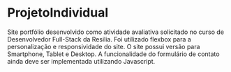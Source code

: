 # ProjetoIndividual
Site portfólio desenvolvido como atividade avaliativa solicitado no curso de Desenvolvedor Full-Stack da Resilia.
Foi utilizado flexbox para a personalização e responsividade do site.
O site possui versão para Smartphone, Tablet e Desktop.
A funcionalidade do formulário de contato ainda deve ser implementada utilizando Javascript.
